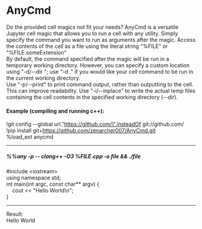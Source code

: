 # AnyCmd

Do the provided cell magics not fit your needs? AnyCmd is a versatile Jupyter cell magic that allows you to run a cell with any utility. Simply specify the command you want to run as arguments after the magic. Access the contents of the cell as a file using the literal string "%FILE" or "%FILE.someExtension"  
By default, the command specified after the magic will be run in a temporary working directory. However, you can specify a custom location using "-d/--dir <directory>"; use "-d ." if you would like your cell command to be run in the current working directory.  
Use "-p/--print" to print command output, rather than outputting to the cell. This can improve readability.
Use "-i/--inplace" to write the actual temp files containing the cell contents in the specified working directory (--dir).

#### Example (compiling and running c++):  
!git config --global url.\"https://github.com/\".insteadOf git://github.com/  
!pip install git+https://github.com/zenarcher007/AnyCmd.git  
%load_ext anycmd
___
##### %%any -p -- clang++ -O3 %FILE.cpp -o file && ./file

\#include \<iostream\>  
using namespace std;  
int main(int argc, const char** argv) {  
&nbsp;&nbsp;&nbsp;&nbsp;cout << "Hello World\n";  
}  
___
Result:  
Hello World  
